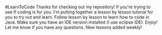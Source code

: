 #LearnToCode
Thanks for checking out my repository!
If you're trying to see if coding is for you. I'm putting together a lesson by lesson tutorial for you to try out and learn. 
Follow lesson by lesson to learn how to code in Java. Make sure you have an IDE version installed (I use eclipse IDE). 
Enjoy! Let me know if you have any questions. 
New lessons added weekly!
